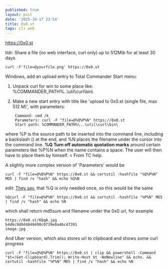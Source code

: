 ```yaml
---
published: true
layout: post
date: '2025-10-17 23:54'
title: 0x0.st
tags: cli web 
---
```

<https://0x0.st>  

tldr: Share a file (no web interface, curl only) up to 512Mib for at least 30 days.

    curl -F'file=@yourfile.png' https://0x0.st

Windows, add an upload entry to Total Commander Start menu:

1. Unpack curl for win to some place like: %COMMANDER_PATH%\..\util\curl\bin\  
2. Make a new start entry with title like 'upload to 0x0.st (single file, max 512 M)', with parameters: 

        Command: cmd /k
        Parameters: curl -F "file=@%Q%P%N" https://0x0.st
        Start path: %COMMANDER_PATH%\..\util\curl\bin\

where %P is the source path to be inserted into the command line, including a backslash (\) at the end, and %N places the filename under the cursor into the command line. __%Q Turn off automatic quotation marks__ around certain parameters like %P%N when the name contains a space. The user will then have to place them by himself. < From TC help.

A slightly more complex version of 'Parameters' would be

    curl -F "file=@%Q%P%N" https://0x0.st && certutil -hashfile "%Q%P%N" MD5 | find /v "hash" && echo %Q%N

edit: [They say](https://www.ghisler.ch/board/viewtopic.php?p=476520#p476520), that %Q is only needed once, so this would be the same

    %Qcurl -F "file=@%P%N" https://0x0.st && certutil -hashfile "%P%N" MD5 | find /v "hash" && echo %N

which shall return md5sum and filename under the 0x0 url, for example

    https://0x0.st/KQqA.jpg
    b4d6c9d0d4840490c0739e0a46c47391
    image.jpg

And Uber version, which also stores url to clipboard and shows some curl progress

    curl -F "file=@%Q%P%N" https://0x0.st | clip && powershell -Command "$t=(Get-Clipboard).Trim(); Write-Host $t -NoNewline" && echo. && certutil -hashfile "%P%N" MD5 | find /v "hash" && echo %N